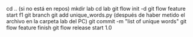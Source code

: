 cd .. (si no está en repos)
mkdir lab
cd lab
git flow init -d
git flow feature start f1
git branch
git add unique_words.py (después de haber metido el archivo en la carpeta lab del PC)
git commit -m "list of unique words"
git flow feature finish
git flow release start 1.0
